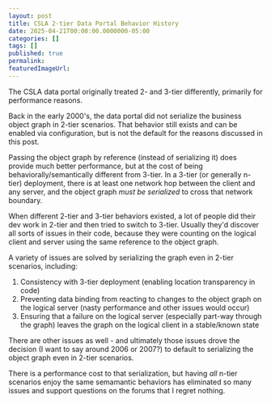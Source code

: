 ```yaml
---
layout: post
title: CSLA 2-tier Data Portal Behavior History
date: 2025-04-21T00:00:00.0000000-05:00
categories: []
tags: []
published: true
permalink: 
featuredImageUrl: 
---
```

The CSLA data portal originally treated 2- and 3-tier differently, primarily for performance reasons.

Back in the early 2000's, the data portal did not serialize the business object graph in 2-tier scenarios. That behavior still exists and can be enabled via configuration, but is not the default for the reasons discussed in this post.

Passing the object graph by reference (instead of serializing it) does provide much better performance, but at the cost of being behaviorally/semantically different from 3-tier. In a 3-tier (or generally n-tier) deployment, there is at least one network hop between the client and any server, and the object graph _must be serialized_ to cross that network boundary.

When different 2-tier and 3-tier behaviors existed, a lot of people did their dev work in 2-tier and then tried to switch to 3-tier. Usually they'd discover all sorts of issues in their code, because they were counting on the logical client and server using the same reference to the object graph.

A variety of issues are solved by serializing the graph even in 2-tier scenarios, including:

1. Consistency with 3-tier deployment (enabling location transparency in code)
1. Preventing data binding from reacting to changes to the object graph on the logical server (nasty performance and other issues would occur)
1. Ensuring that a failure on the logical server (especially part-way through the graph) leaves the graph on the logical client in a stable/known state

There are other issues as well - and ultimately those issues drove the decision (I want to say around 2006 or 2007?) to default to serializing the object graph even in 2-tier scenarios.

There is a performance cost to that serialization, but having _all_ n-tier scenarios enjoy the same semamantic behaviors has eliminated so many issues and support questions on the forums that I regret nothing.